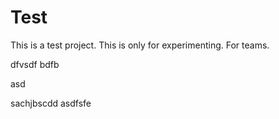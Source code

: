 
# Test
This is a test project. This is only for experimenting.
For teams.


dfvsdf bdfb

asd

sachjbscdd
asdfsfe
